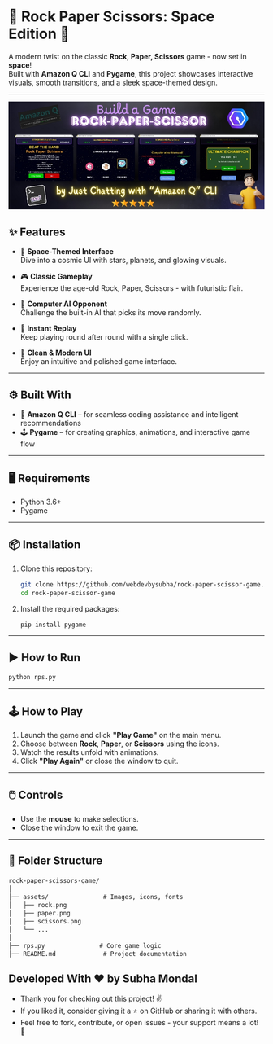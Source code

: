 # 🚀 Rock Paper Scissors: Space Edition 🌌

A modern twist on the classic **Rock, Paper, Scissors** game - now set in **space**!  
Built with **Amazon Q CLI** and **Pygame**, this project showcases interactive visuals, smooth transitions, and a sleek space-themed design.

---

![Rock Paper Scissors Banner](assets/banner.jpg)

## ✨ Features

- 🌠 **Space-Themed Interface**  
  Dive into a cosmic UI with stars, planets, and glowing visuals.

- 🎮 **Classic Gameplay**  
  Experience the age-old Rock, Paper, Scissors - with futuristic flair.

- 🧠 **Computer AI Opponent**  
  Challenge the built-in AI that picks its move randomly.

- 🔁 **Instant Replay**  
  Keep playing round after round with a single click.

- 🧼 **Clean & Modern UI**  
  Enjoy an intuitive and polished game interface.

---

## ⚙️ Built With

- 🧊 **Amazon Q CLI** – for seamless coding assistance and intelligent recommendations  
- 🕹 **Pygame** – for creating graphics, animations, and interactive game flow

---

## 🖥️ Requirements

- Python 3.6+
- Pygame

---

## 📦 Installation

1. Clone this repository:
   ```bash
   git clone https://github.com/webdevbysubha/rock-paper-scissor-game.git
   cd rock-paper-scissor-game
   ```

2. Install the required packages:
   ```bash
   pip install pygame
   ```

---

## ▶️ How to Run

```bash
python rps.py
```

---

## 🕹️ How to Play

1. Launch the game and click **"Play Game"** on the main menu.
2. Choose between **Rock**, **Paper**, or **Scissors** using the icons.
3. Watch the results unfold with animations.
4. Click **"Play Again"** or close the window to quit.

---

## 🖱️ Controls

- Use the **mouse** to make selections.
- Close the window to exit the game.

---

## 📁 Folder Structure

```
rock-paper-scissors-game/
│
├── assets/               # Images, icons, fonts
│   ├── rock.png
│   ├── paper.png
│   ├── scissors.png
│   └── ...
│
├── rps.py               # Core game logic
├── README.md             # Project documentation
```

## Developed With ❤️ by **Subha Mondal**

- Thank you for checking out this project! ✌️
- If you liked it, consider giving it a ⭐ on GitHub or sharing it with others.
- Feel free to fork, contribute, or open issues - your support means a lot! 💫
